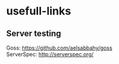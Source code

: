 # usefull-links

## Server testing
Goss: https://github.com/aelsabbahy/goss  
ServerSpec: http://serverspec.org/
